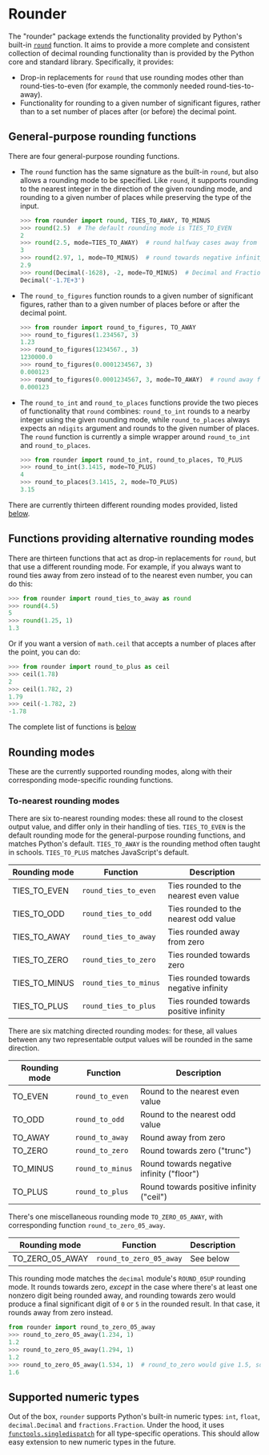 # Rounder

The "rounder" package extends the functionality provided by Python's
built-in [`round`](https://docs.python.org/3/library/functions.html#round)
function. It aims to provide a more complete and consistent collection of
decimal rounding functionality than is provided by the Python core and standard
library. Specifically, it provides:

* Drop-in replacements for `round` that use rounding modes other than
  round-ties-to-even (for example, the commonly needed round-ties-to-away).
* Functionality for rounding to a given number of significant figures,
  rather than to a set number of places after (or before) the decimal point.

## General-purpose rounding functions

There are four general-purpose rounding functions.

* The `round` function has the same signature as the built-in `round`, but also allows a
  rounding mode to be specified. Like `round`, it supports rounding to the nearest
  integer in the direction of the given rounding mode, and rounding to a given number of
  places while preserving the type of the input.

  ```python
  >>> from rounder import round, TIES_TO_AWAY, TO_MINUS
  >>> round(2.5)  # The default rounding mode is TIES_TO_EVEN
  2
  >>> round(2.5, mode=TIES_TO_AWAY)  # round halfway cases away from zero
  3
  >>> round(2.97, 1, mode=TO_MINUS)  # round towards negative infinity (like floor)
  2.9
  >>> round(Decimal(-1628), -2, mode=TO_MINUS)  # Decimal and Fraction types supported
  Decimal('-1.7E+3')
  ```

* The `round_to_figures` function rounds to a given number of significant figures,
  rather than to a given number of places before or after the decimal point.

  ```python
  >>> from rounder import round_to_figures, TO_AWAY
  >>> round_to_figures(1.234567, 3)
  1.23
  >>> round_to_figures(1234567., 3)
  1230000.0
  >>> round_to_figures(0.0001234567, 3)
  0.000123
  >>> round_to_figures(0.0001234567, 3, mode=TO_AWAY)  # round away from zero
  0.000123
  ```

* The `round_to_int` and `round_to_places` functions provide the two pieces of
  functionality that `round` combines: `round_to_int` rounds to a
  nearby integer using the given rounding mode, while `round_to_places` always
  expects an `ndigits` argument and rounds to the given number of places. The `round`
  function is currently a simple wrapper around `round_to_int` and `round_to_places`.

  ```python
  >>> from rounder import round_to_int, round_to_places, TO_PLUS
  >>> round_to_int(3.1415, mode=TO_PLUS)
  4
  >>> round_to_places(3.1415, 2, mode=TO_PLUS)
  3.15
  ```

There are currently thirteen different rounding modes provided, listed
[below](#rounding-modes).

## Functions providing alternative rounding modes

There are thirteen functions that act as drop-in replacements for `round`, but that
use a different rounding mode. For example, if you always want to round ties away
from zero instead of to the nearest even number, you can do this:

```python
>>> from rounder import round_ties_to_away as round
>>> round(4.5)
5
>>> round(1.25, 1)
1.3
```

Or if you want a version of `math.ceil` that accepts a number of places after the point,
you can do:

```python
>>> from rounder import round_to_plus as ceil
>>> ceil(1.78)
2
>>> ceil(1.782, 2)
1.79
>>> ceil(-1.782, 2)
-1.78
```

The complete list of functions is [below](#rounding-modes)

## Rounding modes

These are the currently supported rounding modes, along with their corresponding
mode-specific rounding functions.

### To-nearest rounding modes

There are six to-nearest rounding modes: these all round to the closest output value,
and differ only in their handling of ties. `TIES_TO_EVEN` is the default rounding mode
for the general-purpose rounding functions, and matches Python's default. `TIES_TO_AWAY`
is the rounding method often taught in schools. `TIES_TO_PLUS` matches JavaScript's
default.

| Rounding mode | Function              | Description                            |
|---------------|-----------------------|----------------------------------------|
| TIES_TO_EVEN  | `round_ties_to_even`  | Ties rounded to the nearest even value |
| TIES_TO_ODD   | `round_ties_to_odd`   | Ties rounded to the nearest odd value  |
| TIES_TO_AWAY  | `round_ties_to_away`  | Ties rounded away from zero            |
| TIES_TO_ZERO  | `round_ties_to_zero`  | Ties rounded towards zero              |
| TIES_TO_MINUS | `round_ties_to_minus` | Ties rounded towards negative infinity |
| TIES_TO_PLUS  | `round_ties_to_plus`  | Ties rounded towards positive infinity |

There are six matching directed rounding modes: for these, all values between any two
representable output values will be rounded in the same direction.

| Rounding mode | Function              | Description                               |
|---------------|-----------------------|-------------------------------------------|
| TO_EVEN       | `round_to_even`       | Round to the nearest even value           |
| TO_ODD        | `round_to_odd`        | Round to the nearest odd value            |
| TO_AWAY       | `round_to_away`       | Round away from zero                      |
| TO_ZERO       | `round_to_zero`       | Round towards zero ("trunc")              |
| TO_MINUS      | `round_to_minus`      | Round towards negative infinity ("floor") |
| TO_PLUS       | `round_to_plus`       | Round towards positive infinity ("ceil")  |

There's one miscellaneous rounding mode `TO_ZERO_05_AWAY`, with corresponding function
`round_to_zero_05_away`.

| Rounding mode   | Function                | Description       |
|-----------------|-------------------------|-------------------|
| TO_ZERO_05_AWAY | `round_to_zero_05_away` | See below         |

This rounding mode matches the `decimal` module's `ROUND_05UP` rounding mode. It
rounds towards zero, _except_ in the case where there's at least one nonzero digit being
rounded away, and rounding towards zero would produce a final significant digit of `0`
or `5` in the rounded result. In that case, it rounds away from zero instead.

```python
from rounder import round_to_zero_05_away
>>> round_to_zero_05_away(1.234, 1)
1.2
>>> round_to_zero_05_away(1.294, 1)
1.2
>>> round_to_zero_05_away(1.534, 1)  # round_to_zero would give 1.5, so round away
1.6
```

## Supported numeric types

Out of the box, `rounder` supports Python's built-in numeric types: `int`, `float`,
`decimal.Decimal` and `fractions.Fraction`. Under the hood, it uses
[`functools.singledispatch`](https://docs.python.org/3/library/functools.html#functools.singledispatch)
for all type-specific operations. This should allow easy extension to new numeric
types in the future.

